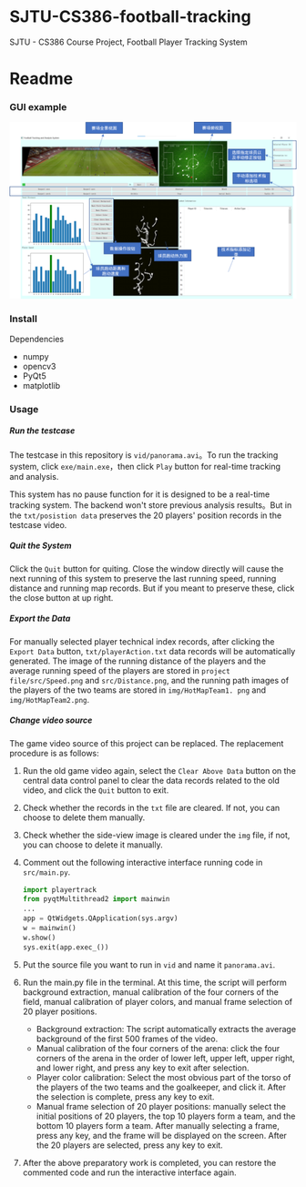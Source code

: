 # SJTU-CS386-football-tracking
SJTU - CS386 Course Project, Football Player Tracking System

# Readme
### GUI example
![avatar](/img/GUI.png)

### Install

Dependencies

+ numpy
+ opencv3
+ PyQt5
+ matplotlib



### Usage

##### Run the testcase

The testcase in this repository is `vid/panorama.avi`。To run the tracking system, click `exe/main.exe`，then click `Play` button for real-time tracking and analysis.

This system has no pause function for it is designed to be a real-time tracking system. The backend won't store previous analysis results。But in the `txt/posistion data` preserves the 20 players' position records in the testcase video.

##### Quit the System

Click the `Quit` button for quiting. Close the window directly will cause the next running of this system to preserve the last running speed, running distance and running map records. But if you meant to preserve these, click the close button at up right.

##### Export the Data

For manually selected player technical index records, after clicking the `Export Data` button, `txt/playerAction.txt` data records will be automatically generated. The image of the running distance of the players and the average running speed of the players are stored in `project file/src/Speed.png` and `src/Distance.png`, and the running path images of the players of the two teams are stored in `img/HotMapTeam1. png` and `img/HotMapTeam2.png`.

##### Change video source

The game video source of this project can be replaced. The replacement procedure is as follows:

1. Run the old game video again, select the `Clear Above Data` button on the central data control panel to clear the data records related to the old video, and click the `Quit` button to exit.

2. Check whether the records in the `txt` file are cleared. If not, you can choose to delete them manually.

3. Check whether the side-view image is cleared under the `img` file, if not, you can choose to delete it manually.

4. Comment out the following interactive interface running code in `src/main.py`.

   ```python
   import playertrack
   from pyqtMultithread2 import mainwin
   ...
   app = QtWidgets.QApplication(sys.argv)
   w = mainwin()
   w.show()
   sys.exit(app.exec_())
   ```

5. Put the source file you want to run in `vid` and name it `panorama.avi`.

6. Run the main.py file in the terminal. At this time, the script will perform background extraction, manual calibration of the four corners of the field, manual calibration of player colors, and manual frame selection of 20 player positions.

    + Background extraction: The script automatically extracts the average background of the first 500 frames of the video.
    + Manual calibration of the four corners of the arena: click the four corners of the arena in the order of lower left, upper left, upper right, and lower right, and press any key to exit after selection.
    + Player color calibration: Select the most obvious part of the torso of the players of the two teams and the goalkeeper, and click it. After the selection is complete, press any key to exit.
    + Manual frame selection of 20 player positions: manually select the initial positions of 20 players, the top 10 players form a team, and the bottom 10 players form a team. After manually selecting a frame, press any key, and the frame will be displayed on the screen. After the 20 players are selected, press any key to exit.

7. After the above preparatory work is completed, you can restore the commented code and run the interactive interface again.
